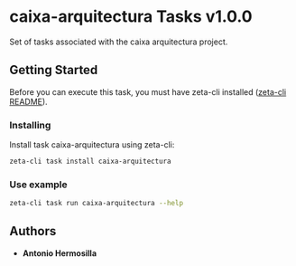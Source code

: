 # caixa-arquitectura Tasks v1.0.0
  
  Set of tasks associated with the caixa arquitectura project.
  
  ## Getting Started
  
  Before you can execute this task, you must have zeta-cli installed ([zeta-cli README](https://github.com/zeta-cli/cli/blob/master/README.md)).
  
  
  ### Installing
  
  Install task caixa-arquitectura using zeta-cli:
  
  ```bash
  zeta-cli task install caixa-arquitectura
  ```
  
  ### Use example
  
  
  ```bash
  zeta-cli task run caixa-arquitectura --help
  ```
  
  ## Authors
  
  * **Antonio Hermosilla**
    